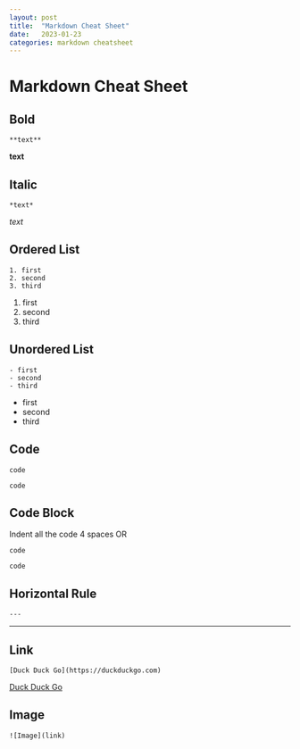 ```yaml
---
layout: post
title:  "Markdown Cheat Sheet"
date:   2023-01-23
categories: markdown cheatsheet
---
```


# Markdown Cheat Sheet

## Bold

`**text**`

**text** 

## Italic

`*text*`

*text*

## Ordered List

```
1. first
2. second
3. third
```

1. first
2. second
3. third


## Unordered List

```
- first
- second
- third
```

- first
- second
- third

## Code 

``code``

`code`

##  Code Block

Indent all the code 4 spaces OR

``````
code
``````

```
code
```

## Horizontal Rule

`---`

---

## Link

`[Duck Duck Go](https://duckduckgo.com)`

[Duck Duck Go](https://duckduckgo.com)

## Image

`![Image](link)`

